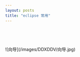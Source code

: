 ```yaml
---
layout: posts
title: "eclipse 常用"
---
```


<xmp class="prettyprint linenums">
</xmp>
<xmp class="my_xmp_class" style="white-space: pre-wrap; word-wrap: break-word; font-size: 14px;">
</xmp>
<font color="red" size="3"></font>
![向导](/images/DDXDDV/向导.jpg)<br>